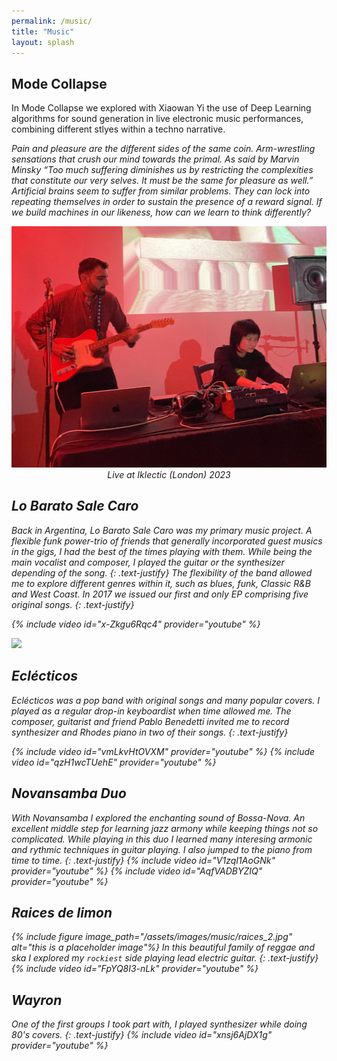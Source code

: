```yaml
---
permalink: /music/
title: "Music"
layout: splash
---
```


## Mode Collapse

In Mode Collapse we explored with Xiaowan Yi the use of Deep Learning algorithms 
for sound generation in live electronic music performances, combining
different stlyes within a techno narrative.

<i>Pain and pleasure are the different sides of the same coin. Arm-wrestling sensations that crush our mind towards the primal. As said by Marvin Minsky “Too much suffering diminishes us by restricting the complexities that constitute our very selves. It must be the same for pleasure as well.” 
Artificial brains seem to suffer from similar problems. They can lock into repeating themselves in order to sustain the presence of a reward signal. If we build machines in our likeness, how can we learn to think differently?
<center>
<a href="https://drive.google.com/file/d/10bhdxu8KEbWc6AKpZGq_cEj2XIwzOxY5/view?usp=sharing">
<img src="/assets/images/mcollapse.jpg" width=600/>
</a> <br>
<i>Live at Iklectic (London) 2023</i>
</center>

## Lo Barato Sale Caro

Back in Argentina, Lo Barato Sale Caro was my primary music project. A flexible funk power-trio of friends that generally incorporated guest musics in the gigs,
I had the best of the times playing with them. While being the main vocalist and composer, I played the guitar or the synthesizer depending of the song. 
{: .text-justify}
The flexibility of the band allowed me to explore different genres within it, such as
blues, funk, Classic R&B and West Coast. In 2017 we issued our first and only EP comprising five original songs.
{: .text-justify}

{% include video id="x-Zkgu6Rqc4" provider="youtube" %}

<a href="https://lobaratosalecaro.bandcamp.com/releases">
<img src="/assets/images/lbsc.jpg" with=600/>
</a>



## Eclécticos
Eclécticos was a pop band with original songs and many popular covers. I played as a regular drop-in keyboardist when time allowed me.
The composer, guitarist and friend Pablo Benedetti invited me to record synthesizer and Rhodes piano in two of their songs.
{: .text-justify}

{% include video id="vmLkvHtOVXM" provider="youtube" %}
{% include video id="qzH1wcTUehE" provider="youtube" %}



## Novansamba Duo
With Novansamba I explored the enchanting sound of Bossa-Nova. An excellent middle step for learning jazz armony while keeping things not so complicated.
While playing in this duo I learned many interesing armonic and rythmic techniques in guitar playing. I also jumped to the piano from time to time.
{: .text-justify}
{% include video id="V1zqI1AoGNk" provider="youtube" %}
{% include video id="AqfVADBYZIQ" provider="youtube" %}

## Raices de limon
{% include figure image_path="/assets/images/music/raices_2.jpg" alt="this is a placeholder image"%}
In this beautiful family of reggae and ska I explored my <code>rockiest</code> side playing lead electric guitar.
{: .text-justify}
{% include video id="FpYQ8I3-nLk" provider="youtube" %}

## Wayron
One of the first groups I took part with, I played synthesizer while doing 80's covers.
{: .text-justify}
{% include video id="xnsj6AjDX1g" provider="youtube" %}